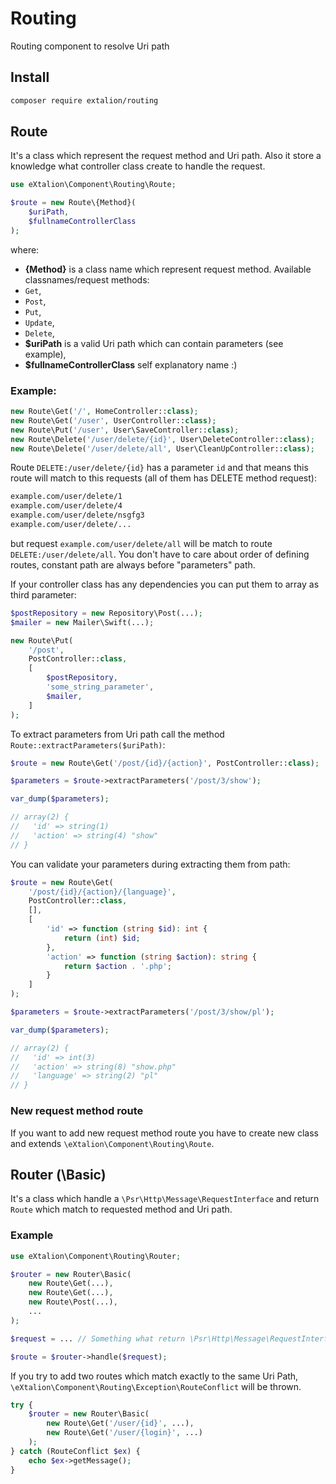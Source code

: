 # Routing

Routing component to resolve Uri path

## Install
```bash
composer require extalion/routing
```

## Route
It's a class which represent the request method and Uri path. Also it store a knowledge what controller class create to handle the request.
```php
use eXtalion\Component\Routing\Route;

$route = new Route\{Method}(
    $uriPath,
    $fullnameControllerClass
);
```
where:
 *  **{Method}** is a class name which represent request method. Available classnames/request methods:
  *  `Get`,
  *  `Post`,
  *  `Put`,
  *  `Update`,
  *  `Delete`,
 *  **$uriPath** is a valid Uri path which can contain parameters (see example),
 * **$fullnameControllerClass** self explanatory name :)

### Example:
```php
new Route\Get('/', HomeController::class);
new Route\Get('/user', UserController::class);
new Route\Put('/user', User\SaveController::class);
new Route\Delete('/user/delete/{id}', User\DeleteController::class);
new Route\Delete('/user/delete/all', User\CleanUpController::class);
```
Route `DELETE:/user/delete/{id}` has a parameter `id` and that means this route will match to this requests (all of them has DELETE method request):
```bash
example.com/user/delete/1
example.com/user/delete/4
example.com/user/delete/nsgfg3
example.com/user/delete/...
```
but request `example.com/user/delete/all` will be match to route `DELETE:/user/delete/all`. You don't have to care about order of defining routes, constant path are always before "parameters" path.

If your controller class has any dependencies you can put them to array as third parameter:
```php
$postRepository = new Repository\Post(...);
$mailer = new Mailer\Swift(...);

new Route\Put(
    '/post',
    PostController::class,
    [
        $postRepository,
        'some_string_parameter',
        $mailer,
    ]
);
```

To extract parameters from Uri path call the method `Route::extractParameters($uriPath)`:
```php
$route = new Route\Get('/post/{id}/{action}', PostController::class);

$parameters = $route->extractParameters('/post/3/show');

var_dump($parameters);

// array(2) {
//   'id' => string(1)
//   'action' => string(4) "show"
// }
```
You can validate your parameters during extracting them from path:
```php
$route = new Route\Get(
    '/post/{id}/{action}/{language}',
    PostController::class,
    [],
    [
        'id' => function (string $id): int {
            return (int) $id;
        },
        'action' => function (string $action): string {
            return $action . '.php';
        }
    ]
);

$parameters = $route->extractParameters('/post/3/show/pl');

var_dump($parameters);

// array(2) {
//   'id' => int(3)
//   'action' => string(8) "show.php"
//   'language' => string(2) "pl"
// }
```

### New request method route
If you want to add new request method route you have to create new class and extends `\eXtalion\Component\Routing\Route`.

## Router (\\Basic)
It's a class which handle a `\Psr\Http\Message\RequestInterface` and return `Route` which match to requested method and Uri path.

### Example
```php
use eXtalion\Component\Routing\Router;

$router = new Router\Basic(
    new Route\Get(...),
    new Route\Get(...),
    new Route\Post(...),
    ...
);

$request = ... // Something what return \Psr\Http\Message\RequestInterface

$route = $router->handle($request);
```
If you try to add two routes which match exactly to the same Uri Path, `\eXtalion\Component\Routing\Exception\RouteConflict` will be thrown.
```php
try {
    $router = new Router\Basic(
        new Route\Get('/user/{id}', ...),
        new Route\Get('/user/{login}', ...)
    );
} catch (RouteConflict $ex) {
    echo $ex->getMessage();
}
```
